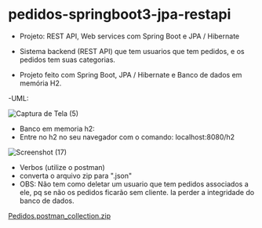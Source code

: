 # pedidos-springboot3-jpa-restapi
- Projeto: REST API, Web services com Spring Boot e JPA / Hibernate

 - Sistema backend (REST API) que tem usuarios que tem pedidos, e os pedidos tem suas categorias.
 - Projeto feito com Spring Boot, JPA / Hibernate e Banco de dados em memória H2.

 -UML:
 
 ![Captura de Tela (5)](https://user-images.githubusercontent.com/72664530/227424924-1687aafc-5fd7-47f6-9512-67e283909134.png)

- Banco em memoria h2:
 - Entre no h2 no seu navegador com o comando: localhost:8080/h2
 
 ![Screenshot (17)](https://github.com/Sxliduz/workshop-springboot3-jpa/assets/72664530/2f1f72be-0e83-4352-b9cf-cb3e4f299764)


- Verbos (utilize o postman)
 - converta o arquivo zip para ".json"
 - OBS: Não tem como deletar um usuario que tem pedidos associados a ele,
pq se não os pedidos ficarão sem cliente. Ia perder a integridade
do banco de dados.

[Pedidos.postman_collection.zip](https://github.com/Sxliduz/workshop-springboot3-jpa/files/11433965/Pedidos.postman_collection.zip)
